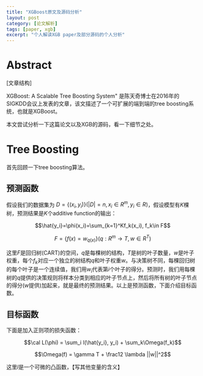 ```yaml
---
title: "XGBoost原文及源码分析"
layout: post
category: [论文解析]
tags: [paper, xgb]
excerpt: "个人解读XGB paper及部分源码的个人分析"
---
```


# Abstract

[文章结构]

XGBoost: A Scalable Tree Boosting System" 是陈天奇博士在2016年的SIGKDD会议上发表的文章，该文描述了一个可扩展的端到端的tree boosting系统，也就是XGBoost。

本文尝试分析一下这篇论文以及XGB的源码，看一下细节之处。

# Tree Boosting

首先回顾一下tree boosting算法。

## 预测函数

假设我们的数据集为 $D = \{(x_i,y_i)\}  (|D| = n,x_i \in R^m, y_i \in R)$，假设模型有$K$棵树，预测结果是$K$个additive function的输出：

$$\hat{y_i}=\phi(x_i)=\sum_{k=1}^Kf_k(x_i), f_k\in F​$$

$$F=\{f(x)=w_{q(x)}\}(q: R^m\to T, w\in R^T)$$

这里$F​$是回归树(CART)的空间，$q​$是每棵树的结构，$T​$是树的叶子数量，$w​$是叶子权重，每个$f_k​$对应一个独立的树结构$q​$和叶子权重$w​$。与决策树不同，每棵回归树的每个叶子是一个连续值，我们用$w_i​$代表第$i​$个叶子的得分。预测时，我们用每棵树的$q​$提供的决策规则将样本分类到相应的叶子节点上，然后将所有树的叶子节点的得分($w​$提供)加起来，就是最终的预测结果。以上是预测函数，下面介绍目标函数。

## 目标函数

下面是加入正则项的损失函数：

$$\cal L(\phi) = \sum_i l(\hat{y_i}, y_i) + \sum_k\Omega(f_k)​$$

$$\Omega(f) = \gamma T + \frac12 \lambda ||w||^2​$$

这里$l$是一个可微的凸函数，【写其他变量的含义】